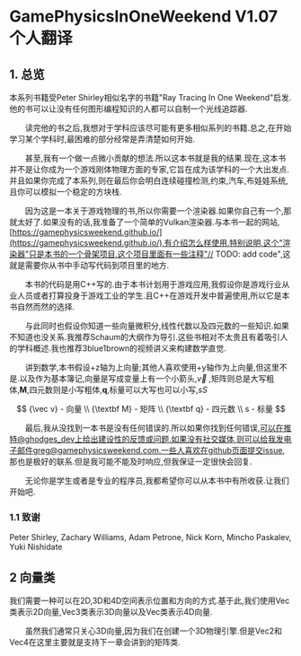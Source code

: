 #  GamePhysicsInOneWeekend V1.07 个人翻译

## 1. 总览
本系列书籍受Peter Shirley相似名字的书籍"Ray Tracing In One Weekend"启发.他的书可以让没有任何图形编程知识的人都可以自制一个光线追踪器.

　　读完他的书之后,我想对于学科应该尽可能有更多相似系列的书籍.总之,在开始学习某个学科时,最困难的部分经常是弄清楚如何开始.

　　甚至,我有一个做一点微小贡献的想法.所以这本书就是我的结果.现在,这本书并不是让你成为一个游戏刚体物理方面的专家,它旨在成为该学科的一个大出发点.并且如果你完成了本系列,则在最后你会明白连续碰撞检测,约束,汽车,布娃娃系统,且你可以模拟一个稳定的方块栈.

　　因为这是一本关于游戏物理的书,所以你需要一个渲染器.如果你自己有一个,那就太好了.如果没有的话,我准备了一个简单的Vulkan渲染器.与本书一起的网站, [https://gamephysicsweekend.github.io/](https://gamephysicsweekend.github.io/),有介绍怎么样使用.特别说明,这个"渲染器"只是本书的一个骨架项目.这个项目里面有一些注释"// TODO: add code",这就是需要你从书中手动写代码到项目里的地方.

　　本书的代码是用C++写的.由于本书计划用于游戏应用,我假设你是游戏行业从业人员或者打算投身于游戏工业的学生.且C++在游戏开发中普遍使用,所以它是本书自然而然的选择.

　　与此同时也假设你知道一些向量微积分,线性代数以及四元数的一些知识.如果不知道也没关系.我推荐Schaum的大纲作为导引.这些书相对不太贵且有着吸引人的学科概述.我也推荐3blue1brown的视频讲义来构建数学直觉.

　　讲到数学,本书假设+z轴为上向量;其他人喜欢使用+y轴作为上向量,但这里不是.以及作为基本簿记,向量是写成变量上有一个小箭头,$\vec v$ ,矩阵则总是大写粗体,**M**,四元数则是小写粗体,**q**,标量可以大写也可以小写,$s S$  

$$
{\vec v} - 向量 \\
{\textbf M} - 矩阵 \\
{\textbf q} - 四元数 \\
s - 标量
$$

　　最后,我从没找到一本书是没有任何错误的.所以如果你找到任何错误,可以在推特@ghodges_dev上给出建设性的反馈或问题.如果没有社交媒体,则可以给我发电子邮件greg@gamephysicsweekend.com.一些人喜欢在github页面提交issue,那也是极好的联系.但是我可能不能及时响应,但我保证一定很快会回复.

　　无论你是学生或者是专业的程序员,我都希望你可以从本书中有所收获.让我们开始吧.


### 1.1 致谢
Peter Shirley, Zachary Williams, Adam Petrone, Nick Korn, Mincho Paskalev, Yuki Nishidate

## 2 向量类
我们需要一种可以在2D,3D和4D空间表示位置和方向的方式.基于此,我们使用Vec类表示2D向量,Vec3类表示3D向量以及Vec类表示4D向量.

　　虽然我们通常只关心3D向量,因为我们在创建一个3D物理引擎.但是Vec2和Vec4在这里主要就是支持下一章会讲到的矩阵类.